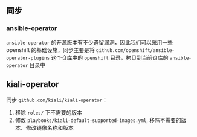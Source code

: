 ## 同步

### ansible-operator

`ansible-operator` 的开源版本有不少遗留漏洞，因此我们可以采用一些 openshift 的基础设施，同步主要是将 `github.com/openshift/ansible-operator-plugins` 这个仓库中的 `openshift` 目录，拷贝到当前仓库的 `ansible-operator` 目录中

## kiali-operator

同步 `github.com/kiali/kiali-operator`：

1. 移除 `roles/` 下不需要的版本
2. 修改 `playbooks/kiali-default-supported-images.yml`, 移除不需要的版本、修改镜像名称和版本
